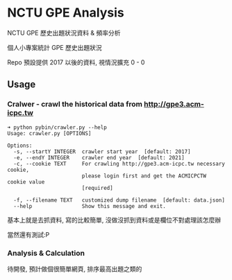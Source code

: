 # NCTU GPE Analysis

NCTU GPE 歷史出題狀況資料 & 頻率分析

個人小專案統計 GPE 歷史出題狀況

Repo 預設提供 2017 以後的資料, 視情況擴充 0 - 0

## Usage

### Cralwer - crawl the historical data from http://gpe3.acm-icpc.tw

```
➜ python pybin/crawler.py --help
Usage: crawler.py [OPTIONS]

Options:
  -s, --startY INTEGER  crawler start year  [default: 2017]
  -e, --endY INTEGER    crawler end year  [default: 2021]
  -c, --cookie TEXT     For crawling http://gpe3.acm-icpc.tw necessary cookie,
                        please login first and get the ACMICPCTW cookie value
                        [required]

  -f, --filename TEXT   customized dump filename  [default: data.json]
  --help                Show this message and exit.
```

基本上就是去抓資料, 寫的比較簡單, 沒做沒抓到資料或是欄位不對處理該怎麼辦 

當然還有測試:P

### Analysis & Calculation

待開發, 預計做個很簡單網頁, 排序最高出題之類的